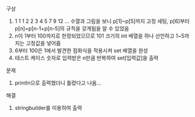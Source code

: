 구상
1. 1 1 1 2 2 3 4 5 7 9 12 ... 수열과 그림을 보니 p[1]~p[5]까지 고정 세팅, p[6]부터 p[n]=p[n-1+p[n-5]의 규칙을 갖게됨을 알 수 있었음
2. n이 1부터 100까지로 한정되었으므로 101 크기의 int 배열을 하나 선언하고 1~5까지는 고정값을 넣어줌
3. 6부터 100은 1에서 발견한 점화식을 적용시켜 set 배열을 완성
4. 테스트 케이스 숫자로 입력받은 n만큼 반복하여 set[입력값]을 출력

문제
1. println으로 출력했더니 틀렸다고 나옴...

해결
1. stringbuilder를 이용하여 출력